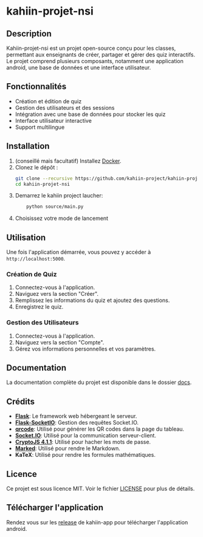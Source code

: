 # kahiin-projet-nsi

## Description
Kahiin-projet-nsi est un projet open-source conçu pour les classes, permettant aux enseignants de créer, partager et gérer des quiz interactifs. Le projet comprend plusieurs composants, notamment une application android, une base de données et une interface utilisateur.

## Fonctionnalités
- Création et édition de quiz
- Gestion des utilisateurs et des sessions
- Intégration avec une base de données pour stocker les quiz
- Interface utilisateur interactive
- Support multilingue

## Installation

1. (conseillé mais facultatif) Installez [Docker](https://docs.docker.com/get-docker/).
2. Clonez le dépôt :
    ```sh
    git clone --recursive https://github.com/kahiin-project/kahiin-projet-nsi.git
    cd kahiin-projet-nsi
    ```
3. Demarrez le kahiin project laucher:
    ```sh
        python source/main.py
    ```
4. Choisissez votre mode de lancement


## Utilisation
Une fois l'application démarrée, vous pouvez y accéder à `http://localhost:5000`.

### Création de Quiz
1. Connectez-vous à l'application.
2. Naviguez vers la section "Créer".
3. Remplissez les informations du quiz et ajoutez des questions.
4. Enregistrez le quiz.

### Gestion des Utilisateurs
1. Connectez-vous à l'application.
2. Naviguez vers la section "Compte".
3. Gérez vos informations personnelles et vos paramètres.

## Documentation
La documentation complète du projet est disponible dans le dossier [docs](docs/).

## Crédits
- **[Flask](https://palletsprojects.com/p/flask/)**: Le framework web hébergeant le serveur.
- **[Flask-SocketIO](https://flask-socketio.readthedocs.io/en/latest/)**: Gestion des requêtes Socket.IO.
- **[qrcode](https://github.com/lincolnloop/python-qrcode)**: Utilisé pour générer les QR codes dans la page du tableau.
- **[Socket.IO](https://cdn.socket.io/4.7.5/socket.io.min.js)**: Utilisé pour la communication serveur-client.
- **[CryptoJS 4.1.1](https://cdnjs.cloudflare.com/ajax/libs/crypto-js/4.1.1/crypto-js.min.js)**: Utilisé pour hacher les mots de passe.
- **[Marked](https://cdn.jsdelivr.net/npm/marked@1.1.0/marked.min.js)**: Utilisé pour rendre le Markdown.
- **KaTeX**: Utilisé pour rendre les formules mathématiques.

## Licence
Ce projet est sous licence MIT. Voir le fichier [LICENSE](LICENSE) pour plus de détails.

## Télécharger l'application

Rendez vous sur les [release](https://github.com/kahiin-project/kahiin-app/releases) de kahiin-app pour télécharger l'application android.
